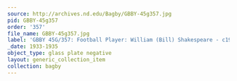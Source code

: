 ```yaml
---
source: http://archives.nd.edu/Bagby/GBBY-45g357.jpg
pid: GBBY-45g357
order: '357'
file_name: GBBY-45g357.jpg
label: 'GBBY 45G/357: Football Player: William (Bill) Shakespeare - c1933-1935'
_date: 1933-1935
object_type: glass plate negative
layout: generic_collection_item
collection: bagby
---
```


